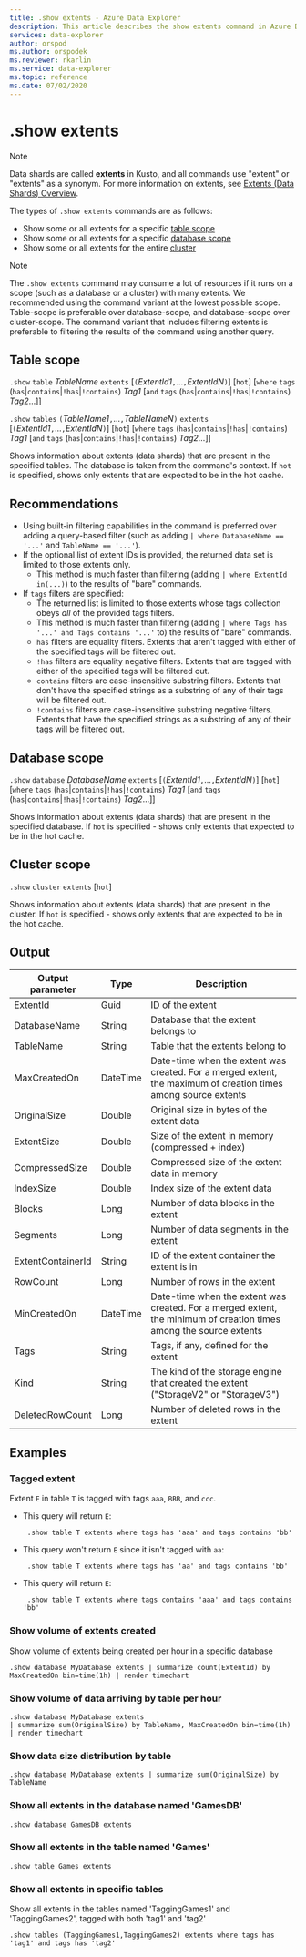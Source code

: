 ```yaml
---
title: .show extents - Azure Data Explorer
description: This article describes the show extents command in Azure Data Explorer.
services: data-explorer
author: orspod
ms.author: orspodek
ms.reviewer: rkarlin
ms.service: data-explorer
ms.topic: reference
ms.date: 07/02/2020
---
```


# .show extents

> [!NOTE]
> Data shards are called **extents** in Kusto, and all commands use "extent" or "extents" as a synonym.
> For more information on extents, see [Extents (Data Shards) Overview](extents-overview.md).

The types of `.show extents` commands are as follows:

* Show some or all extents for a specific [table scope](#table-scope)
* Show some or all extents for a specific [database scope](#database-scope)
* Show some or all extents for the entire [cluster](#cluster-scope)

> [!NOTE]
> The `.show extents` command may consume a lot of resources if it runs on a scope
> (such as a database or a cluster) with many extents. We recommended
> using the command variant at the lowest possible scope. Table-scope
> is preferable over database-scope, and database-scope over cluster-scope. The
> command variant that includes filtering extents is preferable to filtering the results
> of the command using another query.

## Table scope

`.show` `table` *TableName* `extents` [`(`*ExtentId1*`,`...`,`*ExtentIdN*`)`] [`hot`] [`where` `tags` (`has`|`contains`|`!has`|`!contains`) *Tag1* [`and` `tags` (`has`|`contains`|`!has`|`!contains`) *Tag2*...]]

`.show` `tables` `(`*TableName1*`,`...`,`*TableNameN*`)` `extents` [`(`*ExtentId1*`,`...`,`*ExtentIdN*`)`] [`hot`] [`where` `tags` (`has`|`contains`|`!has`|`!contains`) *Tag1* [`and` `tags` (`has`|`contains`|`!has`|`!contains`) *Tag2*...]]

Shows information about extents (data shards) that are present in the specified tables. The database is taken from the command's context.
If `hot` is specified, shows only extents that are expected to be in the hot cache.

## Recommendations

* Using built-in filtering capabilities in the command is preferred over adding
  a query-based filter (such as adding `| where DatabaseName == '...'` and `TableName == '...'`).
* If the optional list of extent IDs is provided, the returned data set is limited to those extents only.
    * This method is much faster than filtering (adding `| where ExtentId in(...)`) to the results of "bare" commands.
* If `tags` filters are specified:
    * The returned list is limited to those extents whose tags collection obeys *all* of the provided tags filters.
    * This method is much faster than filtering (adding `| where Tags has '...' and Tags contains '...'` to) the results of "bare" commands.
    * `has` filters are equality filters. Extents that aren't tagged with either of the specified tags will be filtered out.
    * `!has` filters are equality negative filters. Extents that are tagged with either of the specified tags will be filtered out.
    * `contains` filters are case-insensitive substring filters. Extents that don't have the specified strings as a substring of any of their tags will be filtered out.
    * `!contains` filters are case-insensitive substring negative filters. Extents that have the specified strings as a substring of any of their tags will be filtered out.

## Database scope

`.show` `database` *DatabaseName* `extents` [`(`*ExtentId1*`,`...`,`*ExtentIdN*`)`] [`hot`] [`where` `tags` (`has`|`contains`|`!has`|`!contains`) *Tag1* [`and` `tags` (`has`|`contains`|`!has`|`!contains`) *Tag2*...]]

Shows information about extents (data shards) that are present in the specified database.
If `hot` is specified - shows only extents that expected to be in the hot cache.

## Cluster scope

`.show` `cluster` `extents` [`hot`]

Shows information about extents (data shards) that are present in the cluster.
If `hot` is specified - shows only extents that are expected to be in the hot cache.

## Output

|Output parameter |Type |Description |
|---|---|---|
|ExtentId |Guid |ID of the extent
|DatabaseName |String |Database that the extent belongs to
|TableName |String |Table that the extents belong to
|MaxCreatedOn |DateTime |Date-time when the extent was created. For a merged extent, the maximum of creation times among source extents
|OriginalSize |Double |Original size in bytes of the extent data
|ExtentSize |Double |Size of the extent in memory (compressed + index)
|CompressedSize |Double |Compressed size of the extent data in memory
|IndexSize |Double |Index size of the extent data
|Blocks |Long |Number of data blocks in the extent
|Segments |Long |Number of data segments in the extent
|ExtentContainerId |String | ID of the extent container the extent is in
|RowCount |Long |Number of rows in the extent
|MinCreatedOn |DateTime |Date-time when the extent was created. For a merged extent, the minimum of creation times among the source extents
|Tags|String|Tags, if any, defined for the extent
|Kind|String|The kind of the storage engine that created the extent ("StorageV2" or "StorageV3")
|DeletedRowCount|Long|Number of deleted rows in the extent

## Examples

### Tagged extent

Extent `E` in table `T` is tagged with tags `aaa`, `BBB`, and `ccc`.

* This query will return `E`:
    
   ```kusto
    .show table T extents where tags has 'aaa' and tags contains 'bb'
   ```
   
* This query won't return `E` since it isn't tagged with `aa`:
    
   ```kusto
    .show table T extents where tags has 'aa' and tags contains 'bb'
   ```
    
* This query will return `E`:
    
   ```kusto
    .show table T extents where tags contains 'aaa' and tags contains 'bb' 
   ```

### Show volume of extents created

Show volume of extents being created per hour in a specific database

```kusto 
.show database MyDatabase extents | summarize count(ExtentId) by MaxCreatedOn bin=time(1h) | render timechart  
```

### Show volume of data arriving by table per hour

```kusto 
.show database MyDatabase extents  
| summarize sum(OriginalSize) by TableName, MaxCreatedOn bin=time(1h)  
| render timechart
```

### Show data size distribution by table

```kusto 
.show database MyDatabase extents | summarize sum(OriginalSize) by TableName
```

### Show all extents in the database named 'GamesDB'

```kusto 
.show database GamesDB extents
```

### Show all extents in the table named 'Games'

```kusto 
.show table Games extents
```

### Show all extents in specific tables

Show all extents in the tables named 'TaggingGames1' and 'TaggingGames2', tagged with both 'tag1' and 'tag2'

```kusto 
.show tables (TaggingGames1,TaggingGames2) extents where tags has 'tag1' and tags has 'tag2'
```
